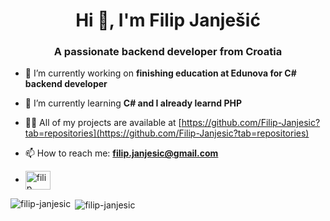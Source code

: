 <h1 align="center">Hi 👋, I'm Filip Janješić</h1>
<h3 align="center">A passionate backend developer from Croatia</h3>

- 🔭 I’m currently working on **finishing education at Edunova for C# backend developer**

- 🌱 I’m currently learning **C# and I already learnd PHP**

- 👨‍💻 All of my projects are available at [https://github.com/Filip-Janjesic?tab=repositories](https://github.com/Filip-Janjesic?tab=repositories)

- 📫 How to reach me: **filip.janjesic@gmail.com**
- <a href="https://www.linkedin.com/in/filip-janje%C5%A1i%C4%87-387a57259/" target="blank"><img align="center" src="https://raw.githubusercontent.com/rahuldkjain/github-profile-readme-generator/master/src/images/icons/Social/linked-in-alt.svg" alt="filip janješić" height="30" width="40" /></a>

<p><img align="left" src="https://github-readme-stats.vercel.app/api/top-langs?username=filip-janjesic&show_icons=true&locale=en&layout=compact" alt="filip-janjesic" /></p>

<p>&nbsp;<img align="center" src="https://github-readme-stats.vercel.app/api?username=filip-janjesic&show_icons=true&locale=en" alt="filip-janjesic" /></p>

<!---
Filip-Janjesic/Filip-Janjesic is a ✨ special ✨ repository because its `README.md` (this file) appears on your GitHub profile.
You can click the Preview link to take a look at your changes.
--->
